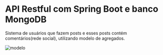 # API Restful com Spring Boot e banco MongoDB
Sistema de usuários que fazem posts e esses posts contém comentários(rede social), utilizando modelo de agregados. 

![modelo](https://user-images.githubusercontent.com/69656085/175080620-0a98d685-bf6e-42a7-a705-6173d7e62e4e.png)
